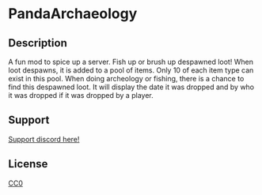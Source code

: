 # PandaArchaeology

## Description

A fun mod to spice up a server. Fish up or brush up despawned loot! When loot despawns, it is added to a pool of items. Only 10 of each item type can exist in this pool. When doing archeology or fishing, there is a chance to find this despawned loot. It will display the date it was dropped and by who it was dropped if it was dropped by a player.

## Support

[Support discord here!]( https://discord.gg/3tP3Tqu983)

## License

[CC0](https://creativecommons.org/public-domain/cc0/)
